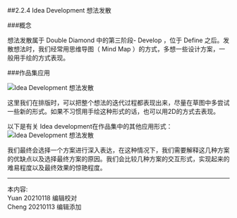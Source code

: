 
##2.2.4 Idea Development 想法发散

###概念

想法发散属于 Double Diamond 中的第三阶段- Develop ，位于 Define 之后。发散想法时，我们经常用思维导图（ Mind Map ）的方式，多想一些设计方案，一般用手绘的方式表现。


###作品集应用

![ Idea Development 想法发散](http://kitpic.makebi.net/2021/ard_06.jpg)

这里我们在排版时，可以把整个想法的迭代过程都表现出来，尽量在草图中多尝试一些新的形式。如果不习惯用手绘这种形式的话，也可以用2D的方式去表现。

以下是有关 Idea development在作品集中的其他应用形式：
![ Idea Development 想法发散 ](http://kitpic.makebi.net/2021/ard_07.jpg)

我们最终会选择一个方案进行深入表达，在这种情况下，我们需要解释这几种方案的优缺点以及选择最终方案的原因。我们会比较几种方案的交互形式，实现起来的难易程度以及最终效果的惊艳程度。

---
本内容:    
Yuan 20210118 编辑校对  
Cheng 20210113 编辑添加
